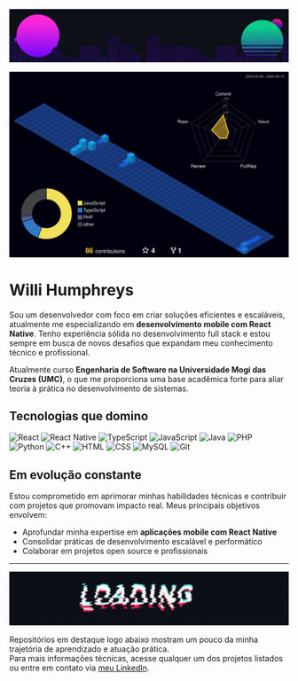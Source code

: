 
<div align="center">
    <img src="./images/bem_vindo.gif" alt="Github Introduction" />
</div>

![3D Contribution Calendar](./profile-3d-contrib/profile-night-view.svg)

# Willi Humphreys

Sou um desenvolvedor com foco em criar soluções eficientes e escaláveis, atualmente me especializando em **desenvolvimento mobile com React Native**. Tenho experiência sólida no desenvolvimento full stack e estou sempre em busca de novos desafios que expandam meu conhecimento técnico e profissional.

Atualmente curso **Engenharia de Software na Universidade Mogi das Cruzes (UMC)**, o que me proporciona uma base acadêmica forte para aliar teoria à prática no desenvolvimento de sistemas.

## Tecnologias que domino

<p align="left">
  <img height="40" src="https://cdn.jsdelivr.net/gh/devicons/devicon/icons/react/react-original.svg" alt="React" />
  <img height="40" src="https://cdn.jsdelivr.net/gh/devicons/devicon/icons/react/react-original.svg" alt="React Native" />
  <img height="40" src="https://cdn.jsdelivr.net/gh/devicon/blob/v2.16.0/icons/typescript/typescript-original.svg" alt="TypeScript" />
  <img height="40" src="https://cdn.jsdelivr.net/gh/devicons/devicon/icons/javascript/javascript-original.svg" alt="JavaScript" />
  <img height="40" src="https://cdn.jsdelivr.net/gh/devicons/devicon/icons/java/java-original.svg" alt="Java" />
  <img height="40" src="https://cdn.jsdelivr.net/gh/devicons/devicon/icons/php/php-original.svg" alt="PHP" />
  <img height="40" src="https://cdn.jsdelivr.net/gh/devicons/devicon/icons/python/python-original.svg" alt="Python" />
  <img height="40" src="https://cdn.jsdelivr.net/gh/devicons/devicon/icons/cplusplus/cplusplus-original.svg" alt="C++" />
  <img height="40" src="https://cdn.jsdelivr.net/gh/devicons/devicon/icons/html5/html5-original.svg" alt="HTML" />
  <img height="40" src="https://cdn.jsdelivr.net/gh/devicons/devicon/icons/css3/css3-original.svg" alt="CSS" />
  <img height="40" src="https://cdn.jsdelivr.net/gh/devicons/devicon/icons/mysql/mysql-original.svg" alt="MySQL" />
  <img height="40" src="https://cdn.jsdelivr.net/gh/devicons/devicon/icons/git/git-original.svg" alt="Git" />
</p>

## Em evolução constante

Estou comprometido em aprimorar minhas habilidades técnicas e contribuir com projetos que promovam impacto real. Meus principais objetivos envolvem:

- Aprofundar minha expertise em **aplicações mobile com React Native**
- Consolidar práticas de desenvolvimento escalável e performático
- Colaborar em projetos open source e profissionais

---

<div align="center">
    <img src="./images/loading.gif" alt="Github Introduction" />
</div>

Repositórios em destaque logo abaixo mostram um pouco da minha trajetória de aprendizado e atuação prática.  
Para mais informações técnicas, acesse qualquer um dos projetos listados ou entre em contato via [meu LinkedIn](https://www.linkedin.com/in/willi-humphreys?lipi=urn%3Ali%3Apage%3Ad_flagship3_profile_view_base_contact_details%3BeuiFnjBLQvyWersNnIa8%2BQ%3D%3D).

